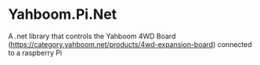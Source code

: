 # Yahboom.Pi.Net
A .net library that controls the Yahboom 4WD Board (https://category.yahboom.net/products/4wd-expansion-board) connected to a raspberry Pi
